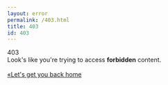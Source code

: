 ```yaml
---
layout: error
permalink: /403.html
title: 403
id: 403
---
```

<div class="four-oh-three center"></div>
<div class="hero center">403</div>
<div class="sub-hero center">Look's like you're trying to access <strong>forbidden</strong> content.<br /><br /><a href="https://shawnschwartz.com">&laquo;Let's get you back home</a></div>